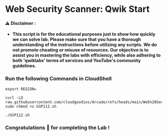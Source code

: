 #  Web Security Scanner: Qwik Start


#### ⚠️ Disclaimer :
- **This script is for the educational purposes just to show how quickly we can solve lab. Please make sure that you have a thorough understanding of the instructions before utilizing any scripts. We do not promote cheating or  misuse of resources. Our objective is to assist you in mastering the labs with efficiency, while also adhering to both 'qwiklabs' terms of services and YouTube's community guidelines.**

### Run the following Commands in CloudShell 

```
export REGION=
```

```
curl -LO raw.githubusercontent.com/cloudgoodies/Arcade/refs/heads/main/Web%20Security%20Scanner%3A%20Qwik%20Start/GSP112.sh
sudo chmod +x GSP112.sh

./GSP112.sh
```

### Congratulations 🎉 for completing the Lab !
